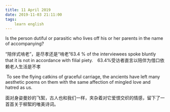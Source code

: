 ```yaml
---
title: 11 April 2019
date: 2019-11-03 21:11:00
tags:
    learn english
---
```

Is the person dutiful or parasitic who lives off
his or her parents in the name of accompanying? 

“陪伴式啃老”，是尽孝还是“啃老”63.4 % of the interviewees spoke bluntly that it
is not in accordance with filial piety.　63.4%受访者直言以陪伴为借口依赖老人生活是不孝



 To see the flying catkins of graceful carriage, the ancients have
left many aesthetic poems on them with the same affection of mingled love and
hatred as us.

面对身姿曼妙的飞絮，古人也和我们一样，夹杂着对它爱恨交织的情感，留下了一首首关于柳絮的唯美诗词。